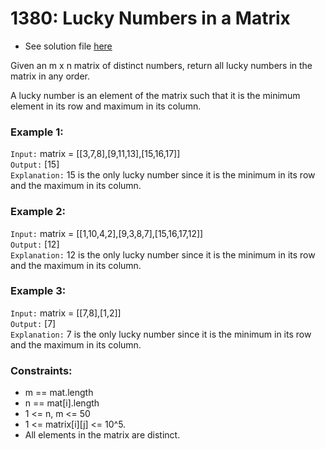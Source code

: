 # 1380: Lucky Numbers in a Matrix

- See solution file [here](./solution.cpp)

Given an m x n matrix of distinct numbers, return all lucky numbers in the matrix in any
order.

A lucky number is an element of the matrix such that it is the minimum element in its row
and maximum in its column.

### Example 1:

`Input:` matrix = [[3,7,8],[9,11,13],[15,16,17]]  
`Output:` [15]  
`Explanation:` 15 is the only lucky number since it is the minimum in its row and the maximum in its column.  

### Example 2:

`Input:` matrix = [[1,10,4,2],[9,3,8,7],[15,16,17,12]]  
`Output:` [12]  
`Explanation:` 12 is the only lucky number since it is the minimum in its row and the maximum in its column.  

### Example 3:

`Input:` matrix = [[7,8],[1,2]]  
`Output:` [7]  
`Explanation:` 7 is the only lucky number since it is the minimum in its row and the maximum in its column.  
 
### Constraints:

- m == mat.length
- n == mat[i].length
- 1 <= n, m <= 50
- 1 <= matrix[i][j] <= 10^5.
- All elements in the matrix are distinct.
